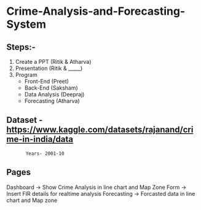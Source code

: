 # Crime-Analysis-and-Forecasting-System

## Steps:-
1. Create a PPT (Ritik & Atharva)
2. Presentation (Ritik & _____)
3. Program
    - Front-End (Preet)
    - Back-End (Saksham)
    - Data Analysis (Deepraj)
    - Forecasting (Atharva)

## Dataset - https://www.kaggle.com/datasets/rajanand/crime-in-india/data
           Years- 2001-10

## Pages
Dashboard -> Show Crime Analysis in line chart and Map Zone
Form -> Insert FIR details for realtime analysis
Forecasting -> Forcasted data in line chart and Map zone
